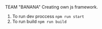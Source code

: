 TEAM "BANANA" 
Creating own js framework. 
1. To run dev proccess `npm run start`
2. To run build `npm run build`


